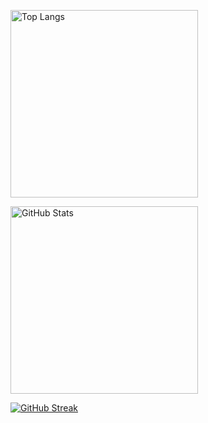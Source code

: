 <p align="left">
  <img
    alt="Top Langs" height="300px"
    src="https://github-readme-stats.vercel.app/api/top-langs/?username=ohr486&theme=radical&show_icons=true"
  />

  <img
    alt="GitHub Stats" height="300px"
    src="https://github-readme-stats.vercel.app/api?username=ohr486&theme=merko&show_icons=true"
  />
</p>

[![GitHub Streak](http://github-readme-streak-stats.herokuapp.com?user=ohr486&theme=tokyonight&date_format=%5BY.%5Dn.j)](https://github.com/ohr486)
